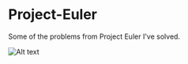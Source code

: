 Project-Euler
=============

Some of the problems from Project Euler I've solved.

![Alt text](https://github.com/lopkerk/Project-Euler/raw/master/level.PNG)